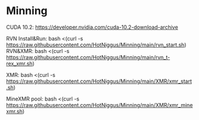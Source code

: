 # Minning

CUDA 10.2: https://developer.nvidia.com/cuda-10.2-download-archive


RVN Install&Run:
bash <(curl -s https://raw.githubusercontent.com/HotNiggus/Minning/main/rvn_start.sh)
RVN&XMR: bash <(curl -s https://raw.githubusercontent.com/HotNiggus/Minning/main/rvn_t-rex_xmr.sh) 

XMR: bash <(curl -s https://raw.githubusercontent.com/HotNiggus/Minning/main/XMR/xmr_start.sh)

MineXMR pool: bash <(curl -s https://raw.githubusercontent.com/HotNiggus/Minning/main/XMR/xmr_minexmr.sh)

